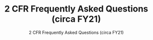 ---
layout: resources-landing
title: "2 CFR Frequently Asked Questions (circa FY21)"
subtitle: "2 CFR Frequently Asked Questions (circa FY21)"
doc-link: ../assets/files/2CFR-FrequentlyAskedQuestions_2021050321.pdf
filters: federal-financial-assistance uniform-guidance-2-cfr-200 guidance 2021
fiscal_year: 2021
---